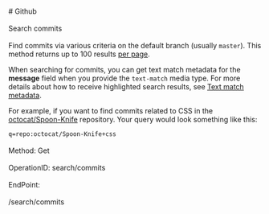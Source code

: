 <br>#     Github</br>
<br>Search commits</br>
<br>Find commits via various criteria on the default branch (usually `master`). This method returns up to 100 results [per page](https://developer.github.com/v3/#pagination).

When searching for commits, you can get text match metadata for the **message** field when you provide the `text-match` media type. For more details about how to receive highlighted search results, see [Text match
metadata](https://developer.github.com/v3/search/#text-match-metadata).

For example, if you want to find commits related to CSS in the [octocat/Spoon-Knife](https://github.com/octocat/Spoon-Knife) repository. Your query would look something like this:

`q=repo:octocat/Spoon-Knife+css`</br>
<br>Method: Get</br>
<br>OperationID: search/commits</br>
<br>EndPoint:</br>
<br>/search/commits</br>
